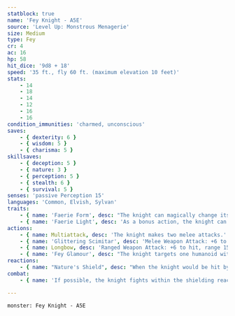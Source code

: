 ```yaml
---
statblock: true
name: 'Fey Knight - A5E'
source: 'Level Up: Monstrous Menagerie'
size: Medium
type: Fey
cr: 4
ac: 16
hp: 58
hit_dice: '9d8 + 18'
speed: '35 ft., fly 60 ft. (maximum elevation 10 feet)'
stats:
    - 14
    - 18
    - 14
    - 12
    - 16
    - 16
condition_immunities: 'charmed, unconscious'
saves:
    - { dexterity: 6 }
    - { wisdom: 5 }
    - { charisma: 5 }
skillsaves:
    - { deception: 5 }
    - { nature: 3 }
    - { perception: 5 }
    - { stealth: 6 }
    - { survival: 5 }
senses: 'passive Perception 15'
languages: 'Common, Elvish, Sylvan'
traits:
    - { name: 'Faerie Form', desc: "The knight can magically change its size between Medium and Tiny as an action. While tiny, the bludgeoning, piercing, and slashing damage dealt by the knight's attacks is halved. Additionally, it has disadvantage on Strength checks and advantage on Dexterity checks. Its statistics are otherwise unchanged." }
    - { name: 'Faerie Light', desc: 'As a bonus action, the knight can cast dim light for 30 feet, or extinguish its glow.' }
actions:
    - { name: Multiattack, desc: 'The knight makes two melee attacks.' }
    - { name: 'Glittering Scimitar', desc: 'Melee Weapon Attack: +6 to hit, reach 5 ft., one target. Hit: 7 (1d6 + 4) slashing damage plus 7 (2d6) cold, fire, or lightning damage (its choice).' }
    - { name: Longbow, desc: 'Ranged Weapon Attack: +6 to hit, range 150/600 ft., one target. Hit: 8 (1d8 + 4) piercing damage plus 14 (4d6) poison damage. If the poison damage reduces the target to 0 hit points, the target is stable but poisoned for 1 hour, even if it regains hit points, and it is asleep while poisoned in this way.' }
    - { name: 'Fey Glamour', desc: "The knight targets one humanoid within 30 feet. The target makes a DC 13 Wisdom saving throw. On a failure, it is magically charmed by the knight for 1 day. If the knight or one of the knight's allies harms the target, the target repeats the saving throw, ending the effect on itself on a success. If a target's saving throw is successful, or if the effect ends for it, the creature is immune to this knight's Fey Charm for a year and a day." }
reactions:
    - { name: "Nature's Shield", desc: "When the knight would be hit by an attack while the knight is within 5 feet of a tree or other large plant, the knight's AC magically increases by 3 against that attack as the plant interposes branches or vines between the knight and the attacker." }
combat:
    - { name: 'If possible, the knight fights within the shielding reach of trees, and it ambushes opponents when it can', desc: "If its opponents can't fly, it flies at its maximum elevation of 10 feet, just out of reach of Medium creatures without ranged or reach weapons. It prefers ranged combat but does not retreat if engaged in melee." }

---
```

```statblock
monster: Fey Knight - A5E
```
